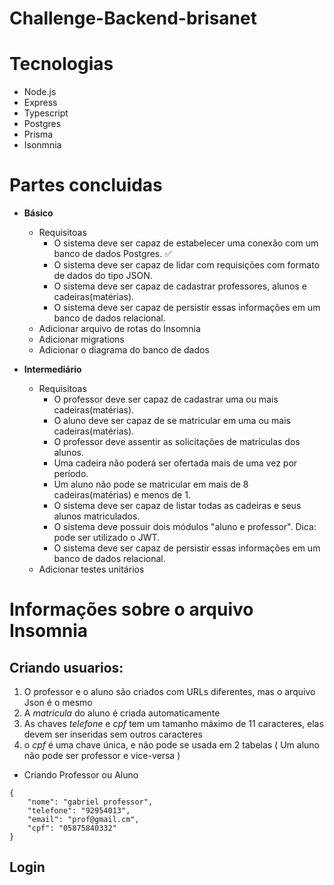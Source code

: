 # Challenge-Backend-brisanet


# Tecnologias
- Node.js
- Express
- Typescript
- Postgres
- Prisma
- Isonmnia

# Partes concluidas

-  __Básico__
   - Requisitoas
      - O sistema deve ser capaz de estabelecer uma conexão com um banco de dados Postgres. ✅
      - O sistema deve ser capaz de lidar com requisições com formato de dados do tipo JSON.
      - O sistema deve ser capaz de cadastrar professores, alunos e cadeiras(matérias).
      - O sistema deve ser capaz de persistir essas informações em um banco de dados relacional.
   - Adicionar arquivo de rotas do Insomnia
   - Adicionar migrations
   - Adicionar o diagrama do banco de dados

- __Intermediário__
   - Requisitoas
      - O professor deve ser capaz de cadastrar uma ou mais cadeiras(matérias).
      - O aluno deve ser capaz de se matricular em uma ou mais cadeiras(matérias).
      - O professor deve assentir as solicitações de matrículas dos alunos.
      - Uma cadeira não poderá ser ofertada mais de uma vez por período.
      - Um aluno não pode se matricular em mais de 8 cadeiras(matérias) e menos de 1.
      - O sistema deve ser capaz de listar todas as cadeiras e seus alunos matriculados.
      - O sistema deve possuir dois módulos "aluno e professor". Dica: pode ser utilizado o JWT.
      - O sistema deve ser capaz de persistir essas informações em um banco de dados relacional.
   - Adicionar testes unitários


# Informações sobre o arquivo Insomnia


## Criando usuarios:
1. O professor e o aluno são criados com URLs diferentes, mas o arquivo Json é o mesmo
2. A *matricula* do aluno é criada automaticamente
3. As chaves *telefone* e *cpf* tem um tamanho máximo de 11 caracteres, elas devem ser inseridas sem outros caracteres
4. o *cpf* é uma chave única, e não pode se usada em 2 tabelas ( Um aluno não pode ser professor e vice-versa )

- Criando Professor ou Aluno

```
{
	"nome": "gabriel professor",
	"telefone": "92954013", 
	"email": "prof@gmail.cm",
	"cpf": "05875840332"
}
```

## Login









